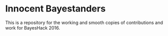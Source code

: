 # Innocent Bayestanders

This is a repository for the working and smooth copies of contributions and work for BayesHack 2016.
